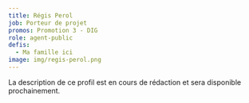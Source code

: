 ```yaml
---
title: Régis Perol
job: Porteur de projet
promos: Promotion 3 - DIG
role: agent-public
defis:
  - Ma famille ici
image: img/regis-perol.png
---
```

La description de ce profil est en cours de rédaction et sera disponible prochainement.